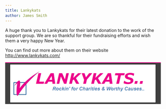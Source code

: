 ```yaml
---
title: Lankykats
author: James Smith
---
```



A huge thank you to Lankykats for their latest donation to the work of the support group. We are so thankful for their fundraising efforts and wish them a very happy New Year.

You can find out more about them on their website http://www.lankykats.com/

![](/uploads/versions/capture---x----509-138x---.PNG)
